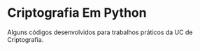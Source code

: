 # Criptografia Em Python


Alguns códigos desenvolvidos para trabalhos práticos da UC de Criptografia.
